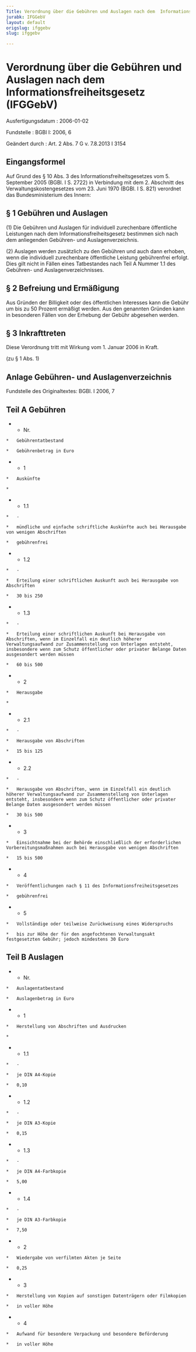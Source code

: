 ```yaml
---
Title: Verordnung über die Gebühren und Auslagen nach dem  Informationsfreiheitsgesetz
jurabk: IFGGebV
layout: default
origslug: ifggebv
slug: ifggebv

---
```


# Verordnung über die Gebühren und Auslagen nach dem  Informationsfreiheitsgesetz (IFGGebV)

Ausfertigungsdatum
:   2006-01-02

Fundstelle
:   BGBl I: 2006, 6

Geändert durch
:   Art. 2 Abs. 7 G v. 7.8.2013 I 3154



## Eingangsformel

Auf Grund des § 10 Abs. 3 des Informationsfreiheitsgesetzes vom 5. September 2005 (BGBl. I S. 2722) in Verbindung mit dem 2. Abschnitt des Verwaltungskostengesetzes vom 23. Juni 1970 (BGBl. I S. 821) verordnet das Bundesministerium des Innern:


## § 1 Gebühren und Auslagen

(1) Die Gebühren und Auslagen für individuell zurechenbare öffentliche Leistungen nach dem Informationsfreiheitsgesetz bestimmen sich nach dem anliegenden Gebühren- und Auslagenverzeichnis.

(2) Auslagen werden zusätzlich zu den Gebühren und auch dann erhoben, wenn die individuell zurechenbare öffentliche Leistung gebührenfrei erfolgt. Dies gilt nicht in Fällen eines Tatbestandes nach Teil A Nummer 1.1 des Gebühren- und Auslagenverzeichnisses.


## § 2 Befreiung und Ermäßigung

Aus Gründen der Billigkeit oder des öffentlichen Interesses kann die Gebühr um bis zu 50 Prozent ermäßigt werden. Aus den genannten Gründen kann in besonderen Fällen von der Erhebung der Gebühr abgesehen werden.


## § 3 Inkrafttreten

Diese Verordnung tritt mit Wirkung vom 1. Januar 2006 in Kraft.

(zu § 1 Abs. 1)

## Anlage Gebühren- und Auslagenverzeichnis

Fundstelle des Originaltextes: BGBl. I 2006, 7

## Teil A Gebühren

*    *   Nr.

    *   Gebührentatbestand

    *   Gebührenbetrag in Euro


*    *   1

    *   Auskünfte

    *

*    *   1.1

    *   -

    *   mündliche und einfache schriftliche Auskünfte auch bei Herausgabe von wenigen Abschriften

    *   gebührenfrei


*    *   1.2

    *   -

    *   Erteilung einer schriftlichen Auskunft auch bei Herausgabe von Abschriften

    *   30 bis 250


*    *   1.3

    *   -

    *   Erteilung einer schriftlichen Auskunft bei Herausgabe von Abschriften, wenn im Einzelfall ein deutlich höherer Verwaltungsaufwand zur Zusammenstellung von Unterlagen entsteht, insbesondere wenn zum Schutz öffentlicher oder privater Belange Daten ausgesondert werden müssen

    *   60 bis 500


*    *   2

    *   Herausgabe

    *

*    *   2.1

    *   -

    *   Herausgabe von Abschriften

    *   15 bis 125


*    *   2.2

    *   -

    *   Herausgabe von Abschriften, wenn im Einzelfall ein deutlich höherer Verwaltungsaufwand zur Zusammenstellung von Unterlagen entsteht, insbesondere wenn zum Schutz öffentlicher oder privater Belange Daten ausgesondert werden müssen

    *   30 bis 500


*    *   3

    *   Einsichtnahme bei der Behörde einschließlich der erforderlichen Vorbereitungsmaßnahmen auch bei Herausgabe von wenigen Abschriften

    *   15 bis 500


*    *   4

    *   Veröffentlichungen nach § 11 des Informationsfreiheitsgesetzes

    *   gebührenfrei


*    *   5

    *   Vollständige oder teilweise Zurückweisung eines Widerspruchs

    *   bis zur Höhe der für den angefochtenen Verwaltungsakt festgesetzten Gebühr; jedoch mindestens 30 Euro




## Teil B Auslagen

*    *   Nr.

    *   Auslagentatbestand

    *   Auslagenbetrag in Euro


*    *   1

    *   Herstellung von Abschriften und Ausdrucken

    *

*    *   1.1

    *   -

    *   je DIN A4-Kopie

    *   0,10


*    *   1.2

    *   -

    *   je DIN A3-Kopie

    *   0,15


*    *   1.3

    *   -

    *   je DIN A4-Farbkopie

    *   5,00


*    *   1.4

    *   -

    *   je DIN A3-Farbkopie

    *   7,50


*    *   2

    *   Wiedergabe von verfilmten Akten je Seite

    *   0,25


*    *   3

    *   Herstellung von Kopien auf sonstigen Datenträgern oder Filmkopien

    *   in voller Höhe


*    *   4

    *   Aufwand für besondere Verpackung und besondere Beförderung

    *   in voller Höhe




